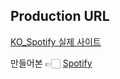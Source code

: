 ## Production URL
[KO_Spotify 실제 사이트](https://www.spotify.com/kr-ko/)<div>
만들어본 👉🏻 [Spotify](https://heeye-log.github.io/heeye-spotify/)</div>
